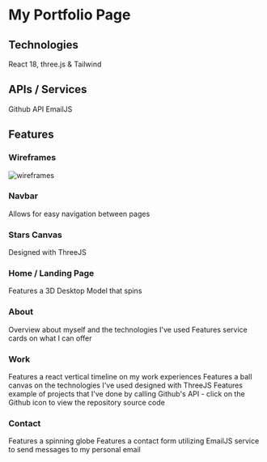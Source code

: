 # My Portfolio Page

## Technologies
React 18, three.js & Tailwind

## APIs / Services
Github API
EmailJS

## Features

### Wireframes
![wireframes](https://github.com/jamesgayht/portfolioPage/assets/106546722/4ea222f7-fc63-472c-8d31-12419eeba846)

### Navbar 
Allows for easy navigation between pages

### Stars Canvas
Designed with ThreeJS

### Home / Landing Page
Features a 3D Desktop Model that spins

### About
Overview about myself and the technologies I've used
Features service cards on what I can offer

### Work
Features a react vertical timeline on my work experiences
Features a ball canvas on the technologies I've used designed with ThreeJS
Features example of projects that I've done by calling Github's API - click on the Github icon to view the repository source code 

### Contact
Features a spinning globe 
Features a contact form utilizing EmailJS service to send messages to my personal email

